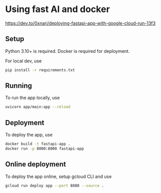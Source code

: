 # Using fast AI and docker

https://dev.to/0xnari/deploying-fastapi-app-with-google-cloud-run-13f3

## Setup

Python 3.10+ is required. Docker is required for deployment.

For local dev, use

```bash
pip install -r requirements.txt
```

## Running

To run the app locally, use

```bash
uvicorn app/main:app --reload
```

## Deployment

To deploy the app, use

```bash
docker build -t fastapi-app .
docker run -p 8000:8000 fastapi-app
```

## Online deployment

To deploy the app online, setup gcloud CLI and use

```bash
gcloud run deploy app --port 8080 --source .
```



